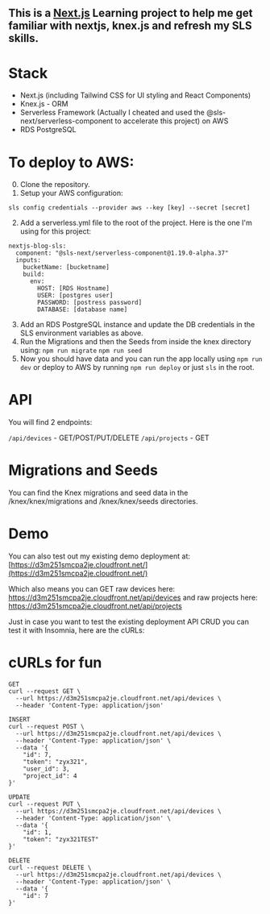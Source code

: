 ## This is a [Next.js](https://nextjs.org/) Learning project to help me get familiar with nextjs, knex.js and refresh my SLS skills.

# Stack
- Next.js (including Tailwind CSS for UI styling and React Components)
- Knex.js - ORM
- Serverless Framework (Actually I cheated and used the @sls-next/serverless-component to accelerate this project) on AWS
- RDS PostgreSQL

# To deploy to AWS:

0. Clone the repository.
1. Setup your AWS configuration:
```
sls config credentials --provider aws --key [key] --secret [secret]
``` 

2. Add a serverless.yml file to the root of the project.  Here is the one I'm using for this project:
```
nextjs-blog-sls:
  component: "@sls-next/serverless-component@1.19.0-alpha.37"
  inputs:
    bucketName: [bucketname]
    build:
      env:
        HOST: [RDS Hostname]
        USER: [postgres user]
        PASSWORD: [postress password]
        DATABASE: [database name]
```

3. Add an RDS PostgreSQL instance and update the DB credentials in the SLS environment variables as above.
4. Run the Migrations and then the Seeds from inside the knex directory using:
`npm run migrate`
`npm run seed`
5. Now you should have data and you can run the app locally using `npm run dev` or deploy to AWS by running `npm run deploy` or just `sls` in the root.

# API
You will find 2 endpoints:

`/api/devices` - GET/POST/PUT/DELETE
`/api/projects` - GET

# Migrations and Seeds
You can find the Knex migrations and seed data in the /knex/knex/migrations and /knex/knex/seeds directories.

# Demo
You can also test out my existing demo deployment at: [https://d3m251smcpa2je.cloudfront.net/](https://d3m251smcpa2je.cloudfront.net/)

Which also means you can GET raw devices here: https://d3m251smcpa2je.cloudfront.net/api/devices
and raw projects here: https://d3m251smcpa2je.cloudfront.net/api/projects

Just in case you want to test the existing deployment API CRUD you can test it with Insomnia, here are the cURLs:

# cURLs for fun
```
GET
curl --request GET \
  --url https://d3m251smcpa2je.cloudfront.net/api/devices \
  --header 'Content-Type: application/json'
```

```
INSERT
curl --request POST \
  --url https://d3m251smcpa2je.cloudfront.net/api/devices \
  --header 'Content-Type: application/json' \
  --data '{
	"id": 7,
	"token": "zyx321",
	"user_id": 3,
	"project_id": 4
}'
```

```
UPDATE
curl --request PUT \
  --url https://d3m251smcpa2je.cloudfront.net/api/devices \
  --header 'Content-Type: application/json' \
  --data '{
	"id": 1,
	"token": "zyx321TEST"
}'
```

```
DELETE
curl --request DELETE \
  --url https://d3m251smcpa2je.cloudfront.net/api/devices \
  --header 'Content-Type: application/json' \
  --data '{
	"id": 7
}'
```
